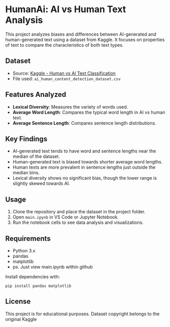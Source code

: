 # HumanAi: AI vs Human Text Analysis

This project analyzes biases and differences between AI-generated and human-generated text using a dataset from Kaggle. It focuses on properties of text to compare the characteristics of both text types.

## Dataset

- Source: [Kaggle - Human vs AI Text Classification](https://www.kaggle.com/code/sumedh1507/human-vs-ai-text-classification)
- File used: `ai_human_content_detection_dataset.csv`

## Features Analyzed

- **Lexical Diversity**: Measures the variety of words used.
- **Average Word Length**: Compares the typical word length in AI vs human text.
- **Average Sentence Length**: Compares sentence length distributions.

## Key Findings

- AI-generated text tends to have word and sentence lengths near the median of the dataset.
- Human-generated text is biased towards shorter average word lengths.
- Human texts are more prevalent in sentence lengths just outside the median bins.
- Lexical diversity shows no significant bias, though the lower range is slightly skewed towards AI.

## Usage

1. Clone the repository and place the dataset in the project folder.
2. Open `main.ipynb` in VS Code or Jupyter Notebook.
3. Run the notebook cells to see data analysis and visualizations.

## Requirements

- Python 3.x
- pandas
- matplotlib
- ps. Just view main.ipynb within github

Install dependencies with:
```
pip install pandas matplotlib
```

## License

This project is for educational purposes. Dataset copyright belongs to the original Kaggle
